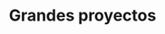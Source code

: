 ---
title: "Grandes proyectos"
image: "compost_heating/compost-heater05-640.jpg"
alt_txt: "Sistema de calefacción de compostaje de biomasa"
translationKey: "Big Projects"
summary: "Algunos de los proyectos más importantes que he construido"
---